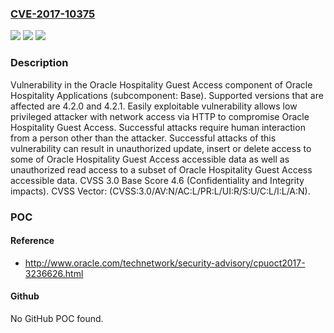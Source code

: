 ### [CVE-2017-10375](https://cve.mitre.org/cgi-bin/cvename.cgi?name=CVE-2017-10375)
![](https://img.shields.io/static/v1?label=Product&message=Hospitality%20Guest%20Access&color=blue)
![](https://img.shields.io/static/v1?label=Version&message=%3D%204.2.0%20&color=brighgreen)
![](https://img.shields.io/static/v1?label=Vulnerability&message=Easily%20exploitable%20vulnerability%20allows%20low%20privileged%20attacker%20with%20network%20access%20via%20HTTP%20to%20compromise%20Oracle%20Hospitality%20Guest%20Access.%20%20Successful%20attacks%20require%20human%20interaction%20from%20a%20person%20other%20than%20the%20attacker.%20Successful%20attacks%20of%20this%20vulnerability%20can%20result%20in%20%20unauthorized%20update%2C%20insert%20or%20delete%20access%20to%20some%20of%20Oracle%20Hospitality%20Guest%20Access%20accessible%20data%20as%20well%20as%20%20unauthorized%20read%20access%20to%20a%20subset%20of%20Oracle%20Hospitality%20Guest%20Access%20accessible%20data.&color=brighgreen)

### Description

Vulnerability in the Oracle Hospitality Guest Access component of Oracle Hospitality Applications (subcomponent: Base). Supported versions that are affected are 4.2.0 and 4.2.1. Easily exploitable vulnerability allows low privileged attacker with network access via HTTP to compromise Oracle Hospitality Guest Access. Successful attacks require human interaction from a person other than the attacker. Successful attacks of this vulnerability can result in unauthorized update, insert or delete access to some of Oracle Hospitality Guest Access accessible data as well as unauthorized read access to a subset of Oracle Hospitality Guest Access accessible data. CVSS 3.0 Base Score 4.6 (Confidentiality and Integrity impacts). CVSS Vector: (CVSS:3.0/AV:N/AC:L/PR:L/UI:R/S:U/C:L/I:L/A:N).

### POC

#### Reference
- http://www.oracle.com/technetwork/security-advisory/cpuoct2017-3236626.html

#### Github
No GitHub POC found.

